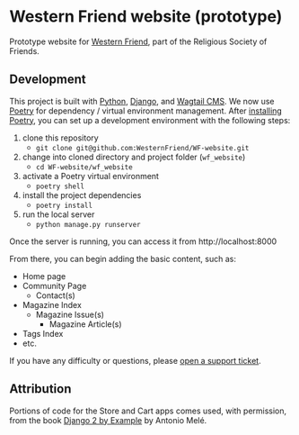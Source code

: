 # Western Friend website (prototype)

Prototype website for [Western Friend](https://westernfriend.org), part of the Religious Society of Friends.

## Development

This project is built with [Python](https://www.python.org/), [Django](https://www.djangoproject.com/), and [Wagtail CMS](https://wagtail.io/). We now use [Poetry](https://python-poetry.org/) for dependency / virtual environment management. After [installing Poetry](https://python-poetry.org/docs/#installation), you can set up a development environment with the following steps:

1. clone this repository
   - `git clone git@github.com:WesternFriend/WF-website.git`
2. change into cloned directory and project folder (`wf_website`)
   - `cd WF-website/wf_website`
3. activate a Poetry virtual environment
   - `poetry shell`
4. install the project dependencies
   - `poetry install`
5. run the local server
   - `python manage.py runserver`

Once the server is running, you can access it from http://localhost:8000

From there, you can begin adding the basic content, such as:

- Home page
- Community Page
  - Contact(s)
- Magazine Index
  - Magazine Issue(s)
    - Magazine Article(s)
- Tags Index
- etc.

If you have any difficulty or questions, please [open a support ticket](https://github.com/WesternFriend/WF-website/issues).

## Attribution

Portions of code for the Store and Cart apps comes used, with permission, from the book [Django 2 by Example](https://www.packtpub.com/application-development/django-2-example) by Antonio Melé.
